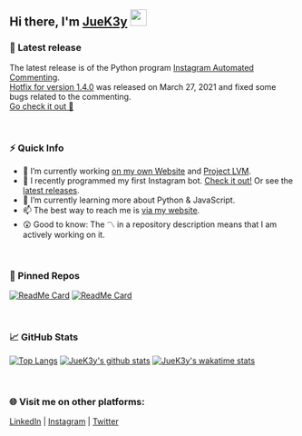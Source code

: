 ## Hi there,  I'm [JueK3y](https://juek3y.com) <img src="https://github.com/TheDudeThatCode/TheDudeThatCode/blob/master/Assets/Hi.gif" width="29px">


### 📣 Latest release
The latest release is of the Python program [Instagram Automated Commenting](https://github.com/JueK3y/Instagram-automated-commenting).
<br>[Hotfix for version 1.4.0](https://github.com/JueK3y/Instagram-automated-commenting/releases/tag/v1.4.1) was released on March 27, 2021 and fixed some bugs related to the commenting.
<br>[Go check it out 👾](https://github.com/JueK3y/Instagram-automated-commenting)

<br>

### ⚡ Quick Info
- 🔭 I’m currently working [on my own Website](https://juek3y.com) and [Project LVM](type-error.netlify.app).
- 👾 I recently programmed my first Instagram bot. [Check it out!](https://github.com/JueK3y/Instagram-automated-commenting) Or see the [latest releases](https://github.com/JueK3y/Instagram-automated-commenting/releases).
- 🌱 I’m currently learning more about Python & JavaScript.
- 📫 The best way to reach me is [via my website](https://juek3y.com/de/contact).
- 😲 Good to know: The 〽️ in a repository description means that I am actively working on it.
<br>

### 📌 Pinned Repos
[![ReadMe Card](https://github-readme-stats.vercel.app/api/pin/?username=JueK3y&repo=juek3y.com&show_icons=true&theme=tokyonight)](https://github.com/JueK3y/juek3y.com)
[![ReadMe Card](https://github-readme-stats.vercel.app/api/pin/?username=JueK3y&repo=Instagram-automated-commenting&show_icons=true&theme=tokyonight)](https://github.com/JueK3y/Instagram-automated-commenting)
<!-- [![ReadMe Card](https://github-readme-stats.vercel.app/api/pin/?username=JueK3y&repo=project-lvm&show_icons=true&theme=tokyonight)](https://github.com/JueK3y/project-lvm) -->

<br>

### 📈 GitHub Stats
[![Top Langs](https://github-readme-stats.vercel.app/api/top-langs/?username=JueK3y&hide=SCSS,Less&show_icons=true&theme=tokyonight)](#)
[![JueK3y's github stats](https://github-readme-stats.vercel.app/api?username=JueK3y&show_icons=true&theme=tokyonight)](#)
[![JueK3y's wakatime stats](https://github-readme-stats.vercel.app/api/wakatime?username=@JueK3y&layout=compact&show_icons=true&theme=tokyonight)](https://wakatime.com/@JueK3y)

<br>

### 🌐 Visit me on other platforms:
[LinkedIn](https://www.linkedin.com/in/julian-kennedy-907394200)  |  [Instagram](https://www.instagram.com/jueK3y/)  |  [Twitter](https://twitter.com/juek3y)
